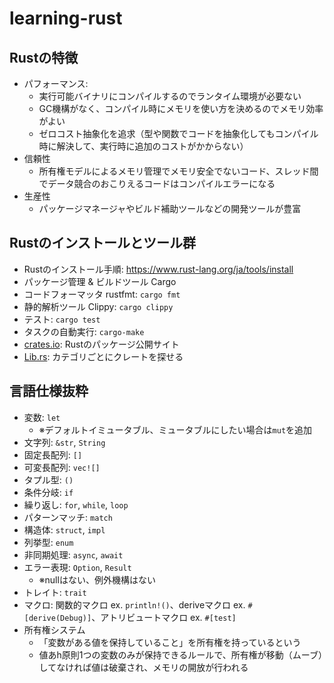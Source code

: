 # learning-rust

## Rustの特徴

- パフォーマンス:
  - 実行可能バイナリにコンパイルするのでランタイム環境が必要ない
  - GC機構がなく、コンパイル時にメモリを使い方を決めるのでメモリ効率がよい
  - ゼロコスト抽象化を追求（型や関数でコードを抽象化してもコンパイル時に解決して、実行時に追加のコストがかからない）
- 信頼性
  - 所有権モデルによるメモリ管理でメモリ安全でないコード、スレッド間でデータ競合のおこりえるコードはコンパイルエラーになる
- 生産性
  - パッケージマネージャやビルド補助ツールなどの開発ツールが豊富

## Rustのインストールとツール群

- Rustのインストール手順: https://www.rust-lang.org/ja/tools/install
- パッケージ管理 & ビルドツール Cargo
- コードフォーマッタ rustfmt: `cargo fmt`
- 静的解析ツール Clippy: `cargo clippy`
- テスト: `cargo test`
- タスクの自動実行: `cargo-make`
- [crates.io](https://crates.io/): Rustのパッケージ公開サイト
- [Lib.rs](https://lib.rs/):  カテゴリごとにクレートを探せる

## 言語仕様抜粋

- 変数: `let`
  - ※デフォルトイミュータブル、ミュータブルにしたい場合は`mut`を追加
- 文字列: `&str`, `String`
- 固定長配列: `[]`
- 可変長配列: `vec![]`
- タプル型: `()`
- 条件分岐: `if`
- 繰り返し: `for`, `while`, `loop`
- パターンマッチ: `match`
- 構造体: `struct`, `impl`
- 列挙型: `enum`
- 非同期処理: `async`, `await`
- エラー表現: `Option`, `Result`
  - ※nullはない、例外機構はない
- トレイト: `trait`
- マクロ: 関数的マクロ ex. `println!()`、deriveマクロ ex. `#[derive(Debug)]`、アトリビュートマクロ ex. `#[test]`
- 所有権システム
  - 「変数がある値を保持していること」を所有権を持っているという
  - 値あh原則1つの変数のみが保持できるルールで、所有権が移動（ムーブ）してなければ値は破棄され、メモリの開放が行われる
